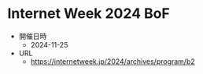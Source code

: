 # Internet Week 2024 BoF

- 開催日時
  - 2024-11-25
- URL
  - https://internetweek.jp/2024/archives/program/b2
